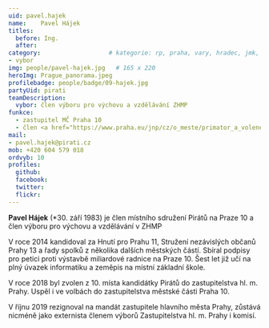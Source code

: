 ```yaml
---
uid: pavel.hajek
name:    Pavel Hájek
titles:
  before: Ing. 
  after:
category:                 	# kategorie: rp, praha, vary, hradec, jmk, senat
- vybor
img: people/pavel-hajek.jpg   # 165 x 220
heroImg: Prague_panorama.jpeg
profilebadge: people/badge/09-hajek.jpg
partyUid: pirati
teamDescription:
  vybor: člen výboru pro výchovu a vzdělávání ZHMP
funkce: 
  - zastupitel MČ Praha 10
  - člen <a href="https://www.praha.eu/jnp/cz/o_meste/primator_a_volene_organy/zastupitelstvo/vybory_zastupitelstva/index.html?committeeId=33578">výboru pro výchovu a vzdělávání ZHMP</a>
mail:
- pavel.hajek@pirati.cz
mob: +420 604 579 018
ordvyb: 10
profiles:
  github:       
  facebook:    
  twitter: 		  
  flickr:		  
---
```


**Pavel Hájek** (*30. září 1983) je člen místního sdružení Pirátů na Praze 10 a člen výboru pro výchovu a vzdělávání v ZHMP

V roce 2014 kandidoval za Hnutí pro Prahu 11, Stružení nezávislých občanů Prahy 13 a řady spolků z několika dalších městských částí. Sbíral podpisy pro petici proti výstavbě miliardové radnice na Praze 10. Šest let již učí na plný úvazek informatiku a zeměpis na místní základní škole. 

V roce 2018 byl zvolen z 10. místa kandidátky Pirátů do zastupitelstva hl. m. Prahy. Uspěl i ve volbách do zastupitelstva městské části Praha 10.

V říjnu 2019 rezignoval na mandát zastupitele hlavního města Prahy, zůstává nicméně jako externista členem výborů Zastupitelstva hl. m. Prahy i komisí.

